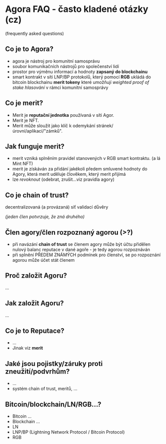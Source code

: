 # Agora FAQ - často kladené otázky (cz)
(frequently asked questions)

## Co je to Agora?
- agora je nástroj pro komunitní samosprávu
- soubor komunikačních nástrojů pro společenství lidí
- prostor pro výměnu informací a hodnoty **zapsaný do blockchainu**
- smart kontrakt v síti LNP/BP protokolů, který pomocí **RGB** ukládá do bitcoin blockchainu **merit tokeny**
které umožňují *weighted proof of stake hlasování* v rámci komunitní samosprávy

## Co je merit?
- Merit je **reputační jednotka** používaná v síti Agor.
- Merit je NFT.
- Merit může sloužit jako klíč k odemykání stránek/úrovní/aplikací/"zámků".


## Jak funguje merit?
- merit vzniká splněním pravidel stanovených v RGB smart kontraktu. (a lá Mint NFT)
- merit je získáván za přidání jakékoli předem smluvené hodnoty do Agory, která merit uděluje člověkem, který merit přijímá
- lze *revoknout* (odebrat, zrušit...viz pravidla agory)

## Co je chain of trust?
decentralizovaná (a provázaná) síť validací důvěry

*(jeden člen potvrzuje, že zná druhého)*

##  Člen agory/člen rozpoznaný agorou (>?)
- při navázání **chain of trust** se členem agory může být účtu přidělen nulový balanc reputace v dané agoře - je tedy agorou rozpoznáván
- při splnění PŘEDEM ZNÁMÝCH podmínek pro členství, se po rozpoznání agorou může účet stát členem

## Proč založit Agoru?
...

## Jak založit Agoru?
...

## Co je to Reputace?
- ...
- Jinak viz **merit**

## Jaké jsou pojistky/záruky proti zneužití/podvrhům?
- ...
- systém chain of trust, meritů, ...

## Bitcoin/blockchain/LN/RGB...?
- Bitcoin ...
- Blockchain ...
- LN 
- LNP/BP (Lightning Network Protocol / Bitcoin Protocol)
- RGB
